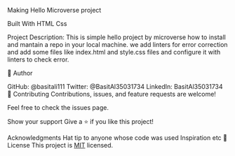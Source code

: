 
 Making Hello Microverse project 

Built With
HTML
Css

Project Description:
This is simple hello project by microverse how to install and mantain a repo in your local machine.
we add linters for error correction and add some files like index.html and style.css files and
 configure it with linters to check error.

👤 Author

GitHub: @basitali111
Twitter: @BasitAl35031734
LinkedIn: BasitAl35031734
🤝 Contributing
Contributions, issues, and feature requests are welcome!

Feel free to check the issues page.

Show your support
Give a ⭐️ if you like this project!

Acknowledgments
Hat tip to anyone whose code was used
Inspiration
etc
📝 License
This project is [MIT](./MIT.md) licensed.

